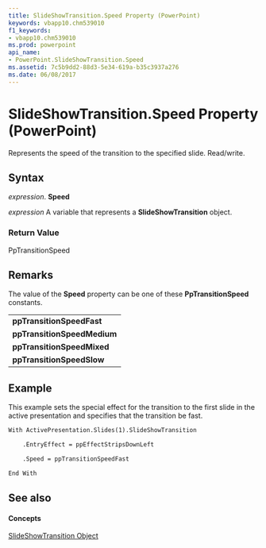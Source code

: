 ```yaml
---
title: SlideShowTransition.Speed Property (PowerPoint)
keywords: vbapp10.chm539010
f1_keywords:
- vbapp10.chm539010
ms.prod: powerpoint
api_name:
- PowerPoint.SlideShowTransition.Speed
ms.assetid: 7c5b9dd2-88d3-5e34-619a-b35c3937a276
ms.date: 06/08/2017
---
```



# SlideShowTransition.Speed Property (PowerPoint)

Represents the speed of the transition to the specified slide. Read/write.


## Syntax

 _expression_. **Speed**

 _expression_ A variable that represents a **SlideShowTransition** object.


### Return Value

PpTransitionSpeed


## Remarks

The value of the  **Speed** property can be one of these **PpTransitionSpeed** constants.


||
|:-----|
|**ppTransitionSpeedFast**|
|**ppTransitionSpeedMedium**|
|**ppTransitionSpeedMixed**|
|**ppTransitionSpeedSlow**|

## Example

This example sets the special effect for the transition to the first slide in the active presentation and specifies that the transition be fast.


```vb
With ActivePresentation.Slides(1).SlideShowTransition

    .EntryEffect = ppEffectStripsDownLeft

    .Speed = ppTransitionSpeedFast

End With
```


## See also


#### Concepts


[SlideShowTransition Object](slideshowtransition-object-powerpoint.md)

